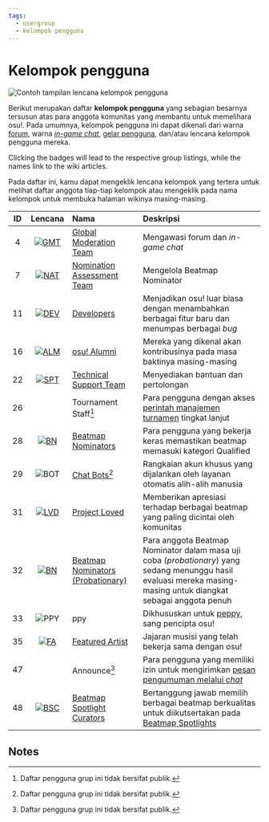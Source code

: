 ```yaml
---
tags:
  - usergroup
  - kelompok pengguna
---
```


# Kelompok pengguna

![Contoh tampilan lencana kelompok pengguna](img/user-group-badge.png "Lencana kelompok pengguna pada halaman profil pengguna")

Berikut merupakan daftar **kelompok pengguna** yang sebagian besarnya tersusun atas para anggota komunitas yang membantu untuk memelihara osu!. Pada umumnya, kelompok pengguna ini dapat dikenali dari warna [forum](/wiki/Community/Forum), warna [*in-game chat*](/wiki/Client/Interface/Chat_console), [gelar pengguna](/wiki/Community/User_title), dan/atau lencana kelompok pengguna mereka.

Clicking the badges will lead to the respective group listings, while the names link to the wiki articles.

Pada daftar ini, kamu dapat mengeklik lencana kelompok yang tertera untuk melihat daftar anggota tiap-tiap kelompok atau mengeklik pada nama kelompok untuk membuka halaman wikinya masing-masing.

| ID | Lencana | Nama | Deskripsi |
| :-: | :-: | :-- | :-- |
| 4 | [![GMT](/wiki/shared/group/GMT.png)](https://osu.ppy.sh/groups/4) | [Global Moderation Team](/wiki/People/Global_Moderation_Team) | Mengawasi forum dan *in-game chat* |
| 7 | [![NAT](/wiki/shared/group/NAT.png?20231028)](https://osu.ppy.sh/groups/7) | [Nomination Assessment Team](/wiki/People/Nomination_Assessment_Team) | Mengelola Beatmap Nominator |
| 11 | [![DEV](/wiki/shared/group/DEV.png?20231028)](https://osu.ppy.sh/groups/11) | [Developers](/wiki/People/Developers) | Menjadikan osu! luar biasa dengan menambahkan berbagai fitur baru dan menumpas berbagai *bug* |
| 16 | [![ALM](/wiki/shared/group/ALM.png)](https://osu.ppy.sh/groups/16) | [osu! Alumni](/wiki/People/osu!_Alumni) | Mereka yang dikenal akan kontribusinya pada masa baktinya masing-masing |
| 22 | [![SPT](/wiki/shared/group/SPT.png)](https://osu.ppy.sh/groups/22) | [Technical Support Team](/wiki/People/Technical_Support_Team) | Menyediakan bantuan dan pertolongan |
| 26 |  | Tournament Staff[^private] | Para pengguna dengan akses [perintah manajemen turnamen](/wiki/osu!_tournament_client/osu!tourney/Tournament_management_commands) tingkat lanjut |
| 28 | [![BN](/wiki/shared/group/BN.png)](https://osu.ppy.sh/groups/28) | [Beatmap Nominators](/wiki/People/Beatmap_Nominators) | Para pengguna yang bekerja keras memastikan beatmap memasuki kategori Qualified |
| 29 | ![BOT](/wiki/shared/group/BOT.png) | [Chat Bots](/wiki/Bot_account)[^private] | Rangkaian akun khusus yang dijalankan oleh layanan otomatis alih-alih manusia |
| 31 | [![LVD](/wiki/shared/group/LVD.png)](https://osu.ppy.sh/groups/31) | [Project Loved](/wiki/People/Project_Loved_Team) | Memberikan apresiasi terhadap berbagai beatmap yang paling dicintai oleh komunitas |
| 32 | [![BN](/wiki/shared/group/BN-prob.png)](https://osu.ppy.sh/groups/32) | [Beatmap Nominators (Probationary)](/wiki/People/Beatmap_Nominators#probationary-beatmap-nominators) | Para anggota Beatmap Nominator dalam masa uji coba (*probationary*) yang sedang menunggu hasil evaluasi mereka masing-masing untuk diangkat sebagai anggota penuh |
| 33 | ![PPY](/wiki/shared/group/PPY.png) | ppy | Dikhususkan untuk [peppy](/wiki/People/peppy), sang pencipta osu! |
| 35 | [![FA](/wiki/shared/group/FA.png)](https://osu.ppy.sh/groups/35) | [Featured Artist](/wiki/People/Featured_Artists) | Jajaran musisi yang telah bekerja sama dengan osu! |
| 47 |  | Announce[^private] | Para pengguna yang memiliki izin untuk mengirimkan [pesan pengumuman melalui *chat*](/wiki/Announcement_messages) |
| 48 | [![BSC](/wiki/shared/group/BSC.png)](https://osu.ppy.sh/groups/48) | [Beatmap Spotlight Curators](/wiki/People/Beatmap_Spotlight_Curators) | Bertanggung jawab memilih berbagai beatmap berkualitas untuk diikutsertakan pada [Beatmap Spotlights](/wiki/Beatmap_Spotlights) |

## Notes

[^private]: Daftar pengguna grup ini tidak bersifat publik.
